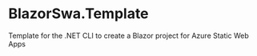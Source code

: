 # BlazorSwa.Template
Template for the .NET CLI to create a Blazor project for Azure Static Web Apps
